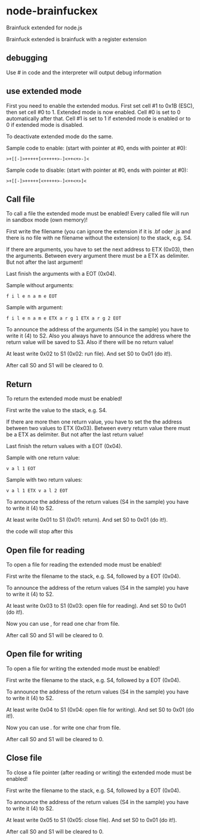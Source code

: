 node-brainfuckex
================

Brainfuck extended for node.js

Brainfuck extended is brainfuck with a register extension

debugging
---------
Use # in code and the interpreter will output debug information

use extended mode
-----------------

First you need to enable the extended modus. First set cell #1 to 0x1B (ESC), then set cell #0 to 1. Extended mode is now enabled. Cell #0 is set to 0 automatically after that. Cell #1 is set to 1 if extended mode is enabled or to 0 if extended mode is disabled.

To deactivate extended mode do the same.

Sample code to enable: (start with pointer at #0, ends with pointer at #0):

    >+[[-]>+++++[<+++++>-]<++<+>-]<

Sample code to disable: (start with pointer at #0, ends with pointer at #0):

    >+[[-]>+++++[<+++++>-]<++<+>]<

Call file
---------

To call a file the extended mode must be enabled! Every called file will run in sandbox mode (own memory)!

First write the filename (you can ignore the extension if it is .bf oder .js and there is no file with ne filename without the extension) to the stack, e.g. S4.

If there are arguments, you have to set the next address to ETX (0x03), then the arguments. Between every argument there must be a ETX as delimiter. But not after the last argument!

Last finish the arguments with a EOT (0x04).

Sample without arguments:

    f i l e n a m e EOT

Sample with argument:

    f i l e n a m e ETX a r g 1 ETX a r g 2 EOT


To announce the address of the arguments (S4 in the sample) you have to write it (4) to S2.
Also you always have to announce the address where the return value will be saved to S3. Also if there will be no return value!

At least write 0x02 to S1 (0x02: run file). And set S0 to 0x01 (do it!).

After call S0 and S1 will be cleared to 0.

Return
------

To return the extended mode must be enabled!

First write the value to the stack, e.g. S4.

If there are more then one return value, you have to set the the address between two values to ETX (0x03). Between every return value there must be a ETX as delimiter. But not after the last return value!

Last finish the return values with a EOT (0x04).

Sample with one return value:

    v a l 1 EOT

Sample with two return values:

    v a l 1 ETX v a l 2 EOT


To announce the address of the return values (S4 in the sample) you have to write it (4) to S2.

At least write 0x01 to S1 (0x01: return). And set S0 to 0x01 (do it!).

the code will stop after this


Open file for reading
---------------------

To open a file for reading the extended mode must be enabled!

First write the filename to the stack, e.g. S4, followed by a EOT (0x04).

To announce the address of the return values (S4 in the sample) you have to write it (4) to S2.

At least write 0x03 to S1 (0x03: open file for reading). And set S0 to 0x01 (do it!).

Now you can use , for read one char from file.

After call S0 and S1 will be cleared to 0.

Open file for writing
---------------------

To open a file for writing the extended mode must be enabled!

First write the filename to the stack, e.g. S4, followed by a EOT (0x04).

To announce the address of the return values (S4 in the sample) you have to write it (4) to S2.

At least write 0x04 to S1 (0x04: open file for writing). And set S0 to 0x01 (do it!).

Now you can use . for write one char from file.

After call S0 and S1 will be cleared to 0.

Close file
---------------------

To close a file pointer (after reading or writing) the extended mode must be enabled!

First write the filename to the stack, e.g. S4, followed by a EOT (0x04).

To announce the address of the return values (S4 in the sample) you have to write it (4) to S2.

At least write 0x05 to S1 (0x05: close file). And set S0 to 0x01 (do it!).

After call S0 and S1 will be cleared to 0.
